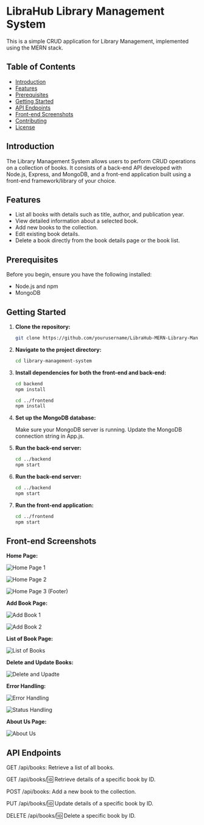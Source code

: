 # LibraHub Library Management System

This is a simple CRUD application for Library Management, implemented using the MERN stack.

## Table of Contents
- [Introduction](#introduction)
- [Features](#features)
- [Prerequisites](#prerequisites)
- [Getting Started](#getting-started)
- [API Endpoints](#api-endpoints)
- [Front-end Screenshots](#front-end-screenshots)
- [Contributing](#contributing)
- [License](#license)

## Introduction

The Library Management System allows users to perform CRUD operations on a collection of books. It consists of a back-end API developed with Node.js, Express, and MongoDB, and a front-end application built using a front-end framework/library of your choice.

## Features

- List all books with details such as title, author, and publication year.
- View detailed information about a selected book.
- Add new books to the collection.
- Edit existing book details.
- Delete a book directly from the book details page or the book list.

## Prerequisites

Before you begin, ensure you have the following installed:

- Node.js and npm
- MongoDB

## Getting Started

1. **Clone the repository:**

   ```bash
   git clone https://github.com/yourusername/LibraHub-MERN-Library-Management-System
   
2. **Navigate to the project directory:**
   
    ```bash
   cd library-management-system
    
3. **Install dependencies for both the front-end and back-end:**
   
    ```bash
   cd backend
   npm install

   cd ../frontend
   npm install
4. **Set up the MongoDB database:**
   
   Make sure your MongoDB server is running.
   Update the MongoDB connection string in App.js.

5. **Run the back-end server:**
   
    ```bash
   cd ../backend
   npm start

6. **Run the back-end server:**
   
    ```bash
   cd ../backend
   npm start
    
7. **Run the front-end application:**
   
    ```bash
   cd ../frontend
   npm start


## Front-end Screenshots

 **Home Page:**

![Home Page 1](https://github.com/malsha11/LibraHub-MERN-Library-Management-System/assets/84215169/ab6e5ee3-06db-4f3b-ace1-292da231b317)

![Home Page 2](https://github.com/malsha11/LibraHub-MERN-Library-Management-System/assets/84215169/310c1789-2e1a-4607-bc62-96dfab6aa938)

![Home Page 3 (Footer)](https://github.com/malsha11/LibraHub-MERN-Library-Management-System/assets/84215169/f073d95f-eb01-410e-bf19-1d33dbbe21dc)


 **Add Book Page:**

![Add Book 1](https://github.com/malsha11/LibraHub-MERN-Library-Management-System/assets/84215169/09ed7135-55cd-4db6-9f8b-651822d79e2b)

![Add Book 2](https://github.com/malsha11/LibraHub-MERN-Library-Management-System/assets/84215169/6268b6ee-5db6-4f82-93ec-d701c8aa27ae)

 **List of Book Page:**

![List of Books](https://github.com/malsha11/LibraHub-MERN-Library-Management-System/assets/84215169/52aaa1a7-a46c-4951-b574-a1f094ee9fa9)

**Delete and Update Books:**

![Delete and Upadte](https://github.com/malsha11/LibraHub-MERN-Library-Management-System/assets/84215169/eecf4ca0-de1a-4ebe-becd-f3da62966e8e)

**Error Handling:**

![Error Handling](https://github.com/malsha11/LibraHub-MERN-Library-Management-System/assets/84215169/335a3203-51bb-4cff-b2a3-726181ce282b)

![Status Handling](https://github.com/malsha11/LibraHub-MERN-Library-Management-System/assets/84215169/ea1754a8-8460-4d80-be0a-40ab3a89919b)


 **About Us Page:**

![About Us](https://github.com/malsha11/LibraHub-MERN-Library-Management-System/assets/84215169/f0e89875-dc13-41d1-9798-4bed0d12e2ef)


## API Endpoints

GET /api/books: Retrieve a list of all books.

GET /api/books/:id: Retrieve details of a specific book by ID.

POST /api/books: Add a new book to the collection.

PUT /api/books/:id: Update details of a specific book by ID.

DELETE /api/books/:id: Delete a specific book by ID.

